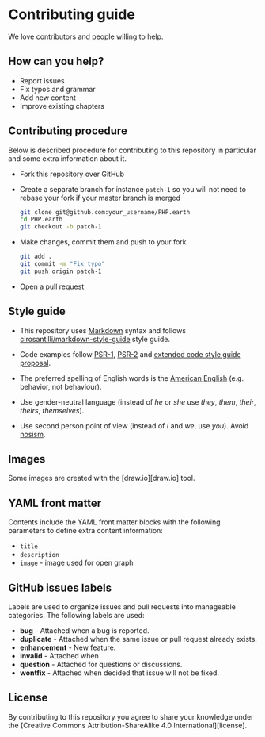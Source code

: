 # Contributing guide

We love contributors and people willing to help.

## How can you help?

* Report issues
* Fix typos and grammar
* Add new content
* Improve existing chapters

## Contributing procedure

Below is described procedure for contributing to this repository in particular
and some extra information about it.

* Fork this repository over GitHub
* Create a separate branch for instance `patch-1` so you will not need to rebase
  your fork if your master branch is merged

  ```bash
  git clone git@github.com:your_username/PHP.earth
  cd PHP.earth
  git checkout -b patch-1
  ```
* Make changes, commit them and push to your fork

  ```bash
  git add .
  git commit -m "Fix typo"
  git push origin patch-1
  ```
* Open a pull request

## Style guide

* This repository uses [Markdown](https://daringfireball.net/projects/markdown/)
  syntax and follows
  [cirosantilli/markdown-style-guide](http://www.cirosantilli.com/markdown-style-guide/)
  style guide.

* Code examples follow [PSR-1](http://www.php-fig.org/psr/psr-2/),
  [PSR-2](http://www.php-fig.org/psr/psr-2/) and
  [extended code style guide proposal](https://github.com/php-fig/fig-standards/blob/master/proposed/extended-coding-style-guide.md).

* The preferred spelling of English words is the [American
  English](https://en.wikipedia.org/wiki/American_English) (e.g. behavior, not
  behaviour).

* Use gender-neutral language (instead of *he* or *she* use *they*, *them*,
  *their*, *theirs*, *themselves*).

* Use second person point of view (instead of *I* and *we*, use *you*). Avoid
  [nosism](https://en.wikipedia.org/wiki/Nosism).

## Images

Some images are created with the [draw.io][draw.io] tool.

## YAML front matter

Contents include the YAML front matter blocks with the following parameters to
define extra content information:

* `title`
* `description`
* `image` - image used for open graph

## GitHub issues labels

Labels are used to organize issues and pull requests into manageable categories.
The following labels are used:

* **bug** - Attached when a bug is reported.
* **duplicate** - Attached when the same issue or pull request already exists.
* **enhancement** - New feature.
* **invalid** - Attached when
* **question** - Attached for questions or discussions.
* **wontfix** - Attached when decided that issue will not be fixed.

## License

By contributing to this repository you agree to share your knowledge under the
[Creative Commons Attribution-ShareAlike 4.0 International][license].
